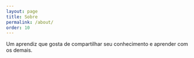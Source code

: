```yaml
---
layout: page
title: Sobre
permalink: /about/
order: 10
---
```


Um aprendiz que gosta de compartilhar seu conhecimento e aprender com os demais.

